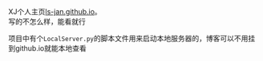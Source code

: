


XJ个人主页[ls-jan.github.io](https://ls-jan.github.io/)。<br>
写的不怎么样，能看就行

项目中有个`LocalServer.py`的脚本文件用来启动本地服务器的，博客可以不用挂到github.io就能本地查看



